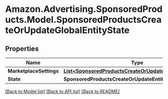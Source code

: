 # Amazon.Advertising.SponsoredProducts.Model.SponsoredProductsCreateOrUpdateGlobalEntityState

## Properties

Name | Type | Description | Notes
------------ | ------------- | ------------- | -------------
**MarketplaceSettings** | [**List&lt;SponsoredProductsCreateOrUpdateMarketplaceState&gt;**](SponsoredProductsCreateOrUpdateMarketplaceState.md) |  | [optional] 
**State** | **SponsoredProductsCreateOrUpdateEntityState** |  | 

[[Back to Model list]](../README.md#documentation-for-models) [[Back to API list]](../README.md#documentation-for-api-endpoints) [[Back to README]](../README.md)

